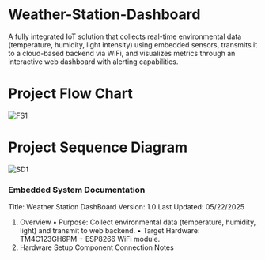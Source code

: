 # Weather-Station-Dashboard
A fully integrated IoT solution that collects real-time environmental data (temperature, humidity, light intensity) using embedded sensors, transmits it to a cloud-based backend via WiFi, and visualizes metrics through an interactive web dashboard with alerting capabilities.

# Project Flow Chart
![FS1](https://github.com/user-attachments/assets/ebd628db-bea2-4b7d-9629-704494cd6f30)

# Project Sequence Diagram
![SD1](https://github.com/user-attachments/assets/1438699d-96a4-4d62-b66c-fe44821b53fb)

### Embedded System Documentation

Title: Weather Station DashBoard
Version: 1.0
Last Updated: 05/22/2025
1. Overview
•	Purpose: Collect environmental data (temperature, humidity, light) and transmit to web backend.
•	Target Hardware: TM4C123GH6PM + ESP8266 WiFi module.
2. Hardware Setup
Component	Connection	Notes

